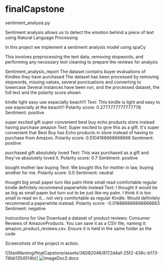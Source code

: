 # finalCapstone

sentiment_analysis.py

Sentiment analysis allows us to detect the emotion behind a piece of text using Natural Language Processing

In this project we implement a sentiment analysis model using spaCy

This involves preprocessing the text data, removing stopwords, and performing any necessary text cleaning to prepare the reviews for analysis

Sentiment_analysis_report
The dataset contains buyer evaluations of Kindles they have purchased
The dataset has been processed by removing stopwords, missing values, several punctuations and converting to lowercase
Several instances have been run, and the processed dataset, the full text and the polarity score shown

kindle light easy use especially beach!!!
Text: This kindle is light and easy to use especially at the beach!!!
Polarity score: 0.2777777777777778
Sentiment: positive

super excited gift super convenient best buy echo products store instead having purchase amazon
Text: Super excited to give this as a gift. It's super convenient that Best Buy has Echo products in store instead of having to purchase from Amazon.
Polarity score: 0.5104166666666666
Sentiment: positive

purchased gift absolutely loved
Text: This was purchased as a gift and they've absolutely loved it.
Polarity score: 0.7
Sentiment: positive

bought mother law buying
Text: We bought this for mother in law, buying another for me.
Polarity score: 0.0
Sentiment: neutral

thought big small paper turn like palm think small read comfortable regular kindle definitely recommend paperwhite instead
Text: I thought it would be as big as small paper but turn out to be just like my palm. I think it is too small to read on it... not very comfortable as regular Kindle. Would definitely recommend a paperwhite instead.
Polarity score: -0.016666666666666663
Sentiment: negative

Instructions for Use 
Download a dataset of product reviews: Consumer Reviews of AmazonProducts. You can save it as a CSV file, naming it:
amazon_product_reviews.csv.  Ensure it is held in the same folder as the code

Screenshots of the project in action.

![StanWareing/finalCapstone/assets/36082046/8172d4af-25f2-436c-b173-74bb1354514b)]
![image[Doc2.docx](https://github.com/StanWareing/finalCapstone/files/14603769/Doc2.docx)
](https://github.com/StanWareing/finalCapstone/assets/36082046/54b1be13-a113-49dc-b71f-e85f249c29bd)




 




 
